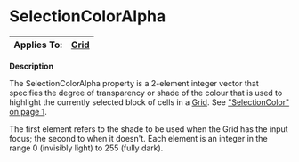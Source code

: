 




<h1 class="heading"><span class="name">SelectionColorAlpha</span></h1>

| Applies To: | [Grid](../a-z/grid.md) |
| --- | ---  |


**Description**


The SelectionColorAlpha property is a 2-element integer vector that specifies the degree of transparency or shade of the colour that is used to highlight the currently selected block of cells in a [Grid](../a-z/grid.md). See ["SelectionColor" on page 1](../a-z/selectioncolor.md).


The first element refers to the shade to be used  when the Grid has the input focus; the second to when it doesn't. Each element is an integer in the range 0 (invisibly light) to 255 (fully dark).



